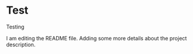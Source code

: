 # Test
Testing

I am editing the README file. Adding some more details about the project description.
